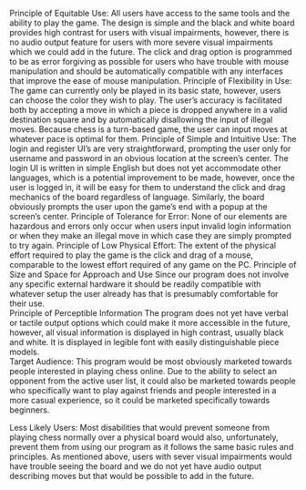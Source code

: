 Principle of Equitable Use: 
All users have access to the same tools and the ability to play 
the game. The design is simple and the black and white board provides
 high contrast for users with visual impairments, however, there is 
no audio output feature for users with more severe visual impairments 
which we could add in the future. The click and drag option is 
programmed to be as error forgiving as possible for users who have 
trouble with mouse manipulation and should be automatically compatible
with any interfaces that improve the ease of mouse manipulation.
Principle of Flexibility in Use: 
The game can currently only be played in its basic state, however, 
users can choose the color they wish to play. The user’s accuracy 
is facilitated both by accepting a move in which a piece is dropped
anywhere in a valid destination square and by automatically 
disallowing the input of illegal moves. Because chess is a turn-based
game, the user can input moves at whatever pace is optimal for them. 
Principle of Simple and Intuitive Use:
The login and register UI’s are very straightforward, prompting the 
user only for username and password in an obvious location at the 
screen’s center. The login UI is written in simple English but does 
not yet accommodate other languages, which is a potential improvement 
to be made, however, once the user is logged in, it will be easy for 
them to understand the click and drag mechanics of the board 
regardless of language. Similarly, the board obviously prompts the 
user upon the game’s end with a popup at the screen’s center. 
Principle of Tolerance for Error: 
None of our elements are hazardous and errors only occur when users 
input invalid login information or when they make an illegal move 
in which case they are simply prompted to try again. 
Principle of Low Physical Effort: 
The extent of the physical effort required to play the game is the 
click and drag of a mouse, comparable to the lowest effort required 
of any game on the PC.
Principle of Size and Space for Approach and Use
Since our program does not involve any specific external hardware it 
should be readily compatible with whatever setup the user already has 
that is presumably comfortable for their use.  
Principle of Perceptible Information
The program does not yet have verbal or tactile output options which 
could make it more accessible in the future, however, all visual 
information is displayed in high contrast, usually black and white. 
It is displayed in legible font with easily distinguishable piece 
models.   
Target Audience: This program would be most obviously marketed 
towards people interested in playing chess online. Due to the 
ability to select an opponent from the active user list, it could 
also be marketed towards people who specifically want to play 
against friends and people interested in a more casual experience, 
so it could be marketed specifically towards beginners. 

Less Likely Users: Most disabilities that would prevent someone from 
playing chess normally over a physical board would also, 
unfortunately, prevent them from using our program as it follows 
the same basic rules and principles. As mentioned above, users with 
sever visual impairments would have trouble seeing the board and we 
do not yet have audio output describing moves but that would be 
possible to add in the future.  